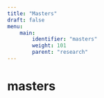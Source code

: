 ```yaml
---
title: "Masters"
draft: false
menu:
    main:
        identifier: "masters"
        weight: 101
        parent: "research"
---
```


# masters